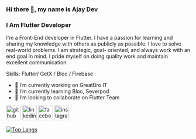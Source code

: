 ### Hi there 👋, my name is Ajay Dev
### I Am Flutter Developer


I'm a Front-End developer in Flutter. I have a passion for learning and sharing my knowledge with others as publicly as possible. I love to solve real-world problems. I am strategic, goal- oriented, and always work with an end goal in mind. I pride myself on doing quality work and maintain excellent communication.

Skills: Flutter/ GetX / Bloc / Firebase

- 🔭 I’m currently working on GreatBro IT 
- 🌱 I’m currently learning Bloc, Severpod 
- 👯 I’m looking to collaborate on Flutter Team 


[<img src='https://cdn.jsdelivr.net/npm/simple-icons@3.0.1/icons/github.svg' alt='github' height='40'>](https://github.com/ajaydev0)  [<img src='https://cdn.jsdelivr.net/npm/simple-icons@3.0.1/icons/linkedin.svg' alt='linkedin' height='40'>](https://www.linkedin.com/in/ajaydev0/)  [<img src='https://cdn.jsdelivr.net/npm/simple-icons@3.0.1/icons/facebook.svg' alt='facebook' height='40'>](https://www.facebook.com/ajaydev0)  [<img src='https://cdn.jsdelivr.net/npm/simple-icons@3.0.1/icons/instagram.svg' alt='instagram' height='40'>](https://www.instagram.com/ajay_devs/)  

[![Top Langs](https://github-readme-stats.vercel.app/api/top-langs/?username=ajaydev0)](https://github.com/anuraghazra/github-readme-stats)

